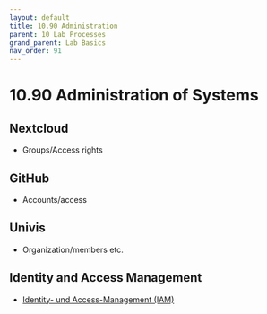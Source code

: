 ```yaml
---
layout: default
title: 10.90 Administration
parent: 10 Lab Processes
grand_parent: Lab Basics
nav_order: 91
---
```


# 10.90 Administration of Systems

## Nextcloud

- Groups/Access rights

## GitHub

- Accounts/access

## Univis

- Organization/members etc.

## Identity and Access Management

- [Identity- und Access-Management (IAM)](https://iam.uni-bamberg.de)